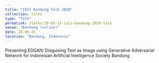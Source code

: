 ```yaml
---
title: "IAIS Bandung Talk 2020"
collection: talks
type: "Talk"
permalink: /talks/20-05-15-iais-bandung-2020-talk
venue: "Bandung (online)"
date: 20-05-15
location: "Bandung, Indonesia"
---
```


Presenting EDGAN: Disguising Text as Image using Generative Adversarial Network for Indonesian Artificial Intelligence Society Bandung
